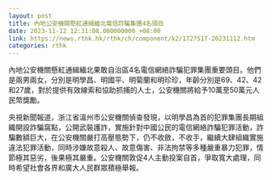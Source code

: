 ```yaml
---
layout: post
title: 內地公安機關懸紅通緝緬北電信詐騙集團4名頭目
date: 2023-11-12 12:31:08.000000000 +08:00
link: https://news.rthk.hk/rthk/ch/component/k2/1727517-20231112.htm
categories: rthk
---
```


內地公安機關懸紅通緝緬北果敢自治區4名電信網絡詐騙犯罪集團重要頭目。他們是兩男兩女，分別是明學昌、明國平、明菊蘭和明珍珍，年齡分別是69、42、42和27歲，對於提供有效線索和協助抓捕的人士，公安機關將給予10萬至50萬元人民幣獎勵。

央視新聞報道，浙江省溫州市公安機關偵查發現，以明學昌為首的犯罪集團長期組織開設詐騙窩點，公開武裝護詐，實施針對中國公民的電信網絡詐騙犯罪活動，詐騙數額巨大，在公安機關嚴打高壓態勢下，仍不收斂，不收手，繼續大肆組織實施違法犯罪活動，同時涉嫌故意殺人、故意傷害、非法拘禁等多種嚴重暴力犯罪，情節極其惡劣，後果極其嚴重。公安機關敦促4人主動投案自首，爭取寬大處理，同時希望社會各界和廣大人民群眾積極舉報。
